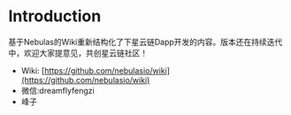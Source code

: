 # Introduction

基于Nebulas的Wiki重新结构化了下星云链Dapp开发的内容。版本还在持续迭代中，欢迎大家提意见，共创星云链社区！

* Wiki: [https://github.com/nebulasio/wiki](https://github.com/nebulasio/wiki)
* 微信:dreamflyfengzi
* 峰子

